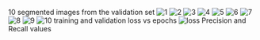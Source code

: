 10 segmented images from the validation set
![1](https://user-images.githubusercontent.com/113561399/200233502-5d30c8db-5ae8-4a13-bba1-f10d4ba0eebd.png)
![2](https://user-images.githubusercontent.com/113561399/200233503-b2a9dfc5-ddac-4881-87f2-802d48cb8ffd.png)
![3](https://user-images.githubusercontent.com/113561399/200233504-144ce1a6-3e8e-4fd0-b2f3-3fb6e974bfd8.png)
![4](https://user-images.githubusercontent.com/113561399/200233489-c36da8c1-d224-42c4-a4d1-f1501179ef9c.png)
![5](https://user-images.githubusercontent.com/113561399/200233491-883ce791-71b4-42eb-b842-51b543e55c4b.png)
![6](https://user-images.githubusercontent.com/113561399/200233492-2ea6ed25-bbfd-4ea7-96d5-83fc751b1a7a.png)
![7](https://user-images.githubusercontent.com/113561399/200233493-1afc2e7c-b7ff-4f97-ae98-01fdb9cd521e.png)
![8](https://user-images.githubusercontent.com/113561399/200233497-2c560820-f4e7-4625-b5f3-2d7087f548aa.png)
![9](https://user-images.githubusercontent.com/113561399/200233498-922bb6b6-e7be-4ca6-9cdc-de4b315d56eb.png)
![10](https://user-images.githubusercontent.com/113561399/200233500-6489f1e3-fa33-48e2-bec6-fc66b581b494.png)
training and validation loss vs epochs
![loss](https://user-images.githubusercontent.com/113561399/200230262-a8bce3c6-d323-4a1c-92d4-3a5acdb6feb8.png)
Precision and Recall values
